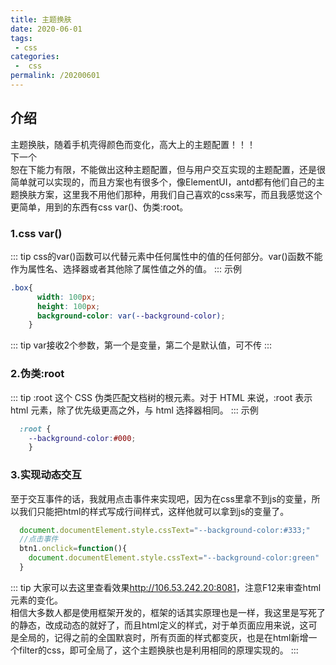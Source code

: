 ```yaml
---
title: 主题换肤
date: 2020-06-01
tags:
 - css
categories:
 -  css
permalink: /20200601
---
```


## 介绍
主题换肤，随着手机壳得颜色而变化，高大上的主题配置！！！</br>
下一个</br>
恕在下能力有限，不能做出这种主题配置，但与用户交互实现的主题配置，还是很简单就可以实现的，而且方案也有很多个，像ElementUI，antd都有他们自己的主题换肤方案，这里我不用他们那种，用我们自己喜欢的css来写，而且我感觉这个更简单，用到的东西有css var()、伪类:root。

### 1.css var()
::: tip
css的var()函数可以代替元素中任何属性中的值的任何部分。var()函数不能作为属性名、选择器或者其他除了属性值之外的值。
:::
示例
```css
.box{
      width: 100px;
      height: 100px;
      background-color: var(--background-color);
    }
```
::: tip
var接收2个参数，第一个是变量，第二个是默认值，可不传
:::

### 2.伪类:root
::: tip
:root 这个 CSS 伪类匹配文档树的根元素。对于 HTML 来说，:root 表示 html 元素，除了优先级更高之外，与 html 选择器相同。
:::
示例
```css
  :root {
    --background-color:#000; 
    }
```

### 3.实现动态交互
至于交互事件的话，我就用点击事件来实现吧，因为在css里拿不到js的变量，所以我们只能把html的样式写成行间样式，这样他就可以拿到js的变量了。
```js
  document.documentElement.style.cssText="--background-color:#333;"
  //点击事件
  btn1.onclick=function(){
    document.documentElement.style.cssText="--background-color:green"
  }
```

::: tip
大家可以去这里查看效果<a href="http://106.53.242.20:8081" target="_Blank">http://106.53.242.20:8081</a>，注意F12来审查html元素的变化。</br>
相信大多数人都是使用框架开发的，框架的话其实原理也是一样，我这里是写死了的静态，改成动态的就好了，而且html定义的样式，对于单页面应用来说，这可是全局的，记得之前的全国默哀时，所有页面的样式都变灰，也是在html新增一个filter的css，即可全局了，这个主题换肤也是利用相同的原理实现的。
:::



